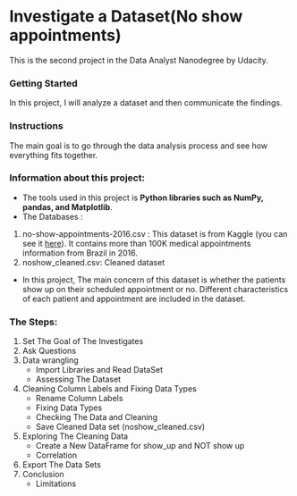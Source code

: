# Investigate a Dataset(No show appointments)
This is the second project in the Data Analyst Nanodegree by Udacity.

### Getting Started
In this project, I will analyze a dataset and then communicate the findings.

### Instructions
The main goal is to go through the data analysis process and see how everything fits together. 

### Information about this project:
 - The tools used in this project is **Python libraries such as NumPy, pandas, and Matplotlib**.
 - The Databases :
  1. no-show-appointments-2016.csv :
  This dataset is from Kaggle (you can see it [here](https://www.kaggle.com/joniarroba/noshowappointments)). 
  It contains more than 100K medical appointments information from Brazil in 2016. 
  2. noshow_cleaned.csv: Cleaned dataset 
 - In this project, The main concern of this dataset is whether the patients show up on their scheduled appointment or no. Different characteristics of each patient and appointment are included in the dataset.

### The Steps:
1. Set The Goal of The Investigates
2. Ask Questions
3. Data wrangling
   -  Import Libraries and Read DataSet
   - Assessing The Dataset
4. Cleaning Column Labels and Fixing Data Types
   - Rename Column Labels
   - Fixing Data Types
   - Checking The Data and Cleaning
   - Save Cleaned Data set (noshow_cleaned.csv)
5. Exploring The Cleaning Data
   - Create a New DataFrame for show_up and NOT show up
   - Correlation
6. Export The Data Sets
7. Conclusion
   - Limitations
